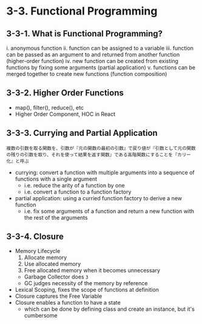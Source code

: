 # 3-3. Functional Programming
## 3-3-1. What is Functional Programming?
i. anonymous function
ii. function can be assigned to a variable
iii. function can be passed as an argument to and returned from  another function (higher-order function)
iv. new function can be created from existing functions by fixing some arguments (partial application)
v. functions can be merged together to create new functions (function composition)

## 3-3-2. Higher Order Functions
- map(), filter(), reduce(), etc
- Higher Order Component, HOC in React

## 3-3-3. Currying and Partial Application
```
複数の引数を取る関数を、引数が『元の関数の最初の引数』で戻り値が『引数として元の関数の残りの引数を取り、それを使って結果を返す関数』である高階関数にすることを『カリー化』と呼ぶ
```
- currying: convert a function with multiple arguments into a sequence of functions with a single argument
    - i.e. reduce the arity of a function by one
    - i.e. convert a function to a function factory
- partial application: using a curried function factory to derive a new function
    - i.e. fix some arguments of a function and return a new function with the rest of the arguments
## 3-3-4. Closure
- Memory Lifecycle
    1. Allocate memory
    2. Use allocated memory
    3. Free allocated memory when it becomes unnecessary
    - Garbage Collector does `3`
    - GC judges necessity of the memory by reference
- Lexical Scoping, fixes the scope of functions at definition
- Closure captures the Free Variable
- Closure enables a function to have a state
    - which can be done by defining class and create an instance, but it's cumbersome
